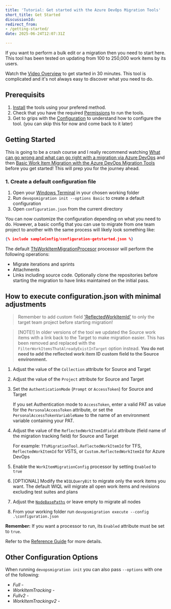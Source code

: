 ```yaml
---
title: 'Tutorial: Get started with the Azure DevOps Migration Tools'
short_title: Get Started
discussionId: 
redirect_from:
- /getting-started/
date: 2025-06-24T12:07:31Z

---
```

If you want to perform a bulk edit or a migration then you need to start here. This tool has been tested on updating from 100 to 250,000 work items by its users.

Watch the [Video Overview](https://youtu.be/RCJsST0xBCE) to get started in 30 minutes. This tool is complicated and it's not always easy to discover what you need to do.

## Prerequisits

1. [Install](/setup/installation.md) the tools using your prefered method.
1. Check that you have the required [Permissions](/setup/permissions.md) to run the tools.
1. Get to grips with the [Configuration](./Reference/) to understand how to configure the tool. (you can skip this for now and come back to it later)

## Getting Started

This is going to be a crash course and I really recommend watching [What can go wrong and what can go right with a migration via Azure DevOps](https://youtu.be/3jYFD-6_kZk?si=xxvBoljBWjGAOVuv) and then [Basic Work Item Migration with the Azure DevOps Migration Tools](https://youtu.be/Qt1Ywu_KLrc?si=uEXjLS2pwe244ugV) before you get started! This will prep you for the journey ahead.

### 1. Create a default configuration file

1. Open your [Windows Terminal](https://learn.microsoft.com/en-us/windows/terminal/) in your chosen working folder
2. Run `devopsmigration init --options Basic` to create a default configuration
3. Open `configuration.json` from the current directory

You can now customize the configuration depending on what you need to do. However, a basic config that you can use to migrate from one team project to another with the same process will likely look something like:

```JSON
{% include sampleConfig/configuration-getstarted.json %}
```

The default [TfsWorkItemMigrationProcesor](_reference/reference.processors.tfsworkitemmigrationprocessor.md) processor will perform the following operations:

- Migrate iterations and sprints
- Attachments
- Links including source code. Optionally clone the repositories before starting the migration to have links maintained on the initial pass.

## How to execute configuration.json with minimal adjustments

> Remember to add custom field ['ReflectedWorkItemId'](server-configuration.md) to only the target team project before starting migration!

> [NOTE!]
> In older versions of the tool we updated the Source work items with a link back to the Target to make migration easier. This has been removed and replaced with the `FilterWorkItemsThatAlreadyExistInTarget` option instead. **You do not need to add the reflected work item ID custom field to the Source environment.**

1. Adjust the value of the `Collection` attribute for Source and Target
2. Adjust the value of the `Project` attribute for Source and Target
3. Set the `AuthenticationMode` (`Prompt` or `AccessToken`) for Source and Target

   If you set Authentication mode to `AccessToken`, enter a valid PAT as value
   for the `PersonalAccessToken` attribute, or set the
   `PersonalAccessTokenVariableName` to the name of an environment variable containing your PAT.

4. Adjust the value of the `ReflectedWorkItemIdField` attribute (field name of the migration tracking field) for Source and Target

   For example: `TfsMigrationTool.ReflectedWorkItemId` for TFS, `ReflectedWorkItemId` for VSTS, or `Custom.ReflectedWorkItemId` for Azure DevOps

5. Enable the `WorkItemMigrationConfig` processor by setting `Enabled` to `true`
6. [OPTIONAL] Modify the `WIQLQueryBit` to migrate only the work items you want. The default WIQL will migrate all open work items and revisions excluding test suites and plans
7. Adjust the [`NodeBasePaths`](/docs/Reference/v1/Processors/WorkItemMigrationConfig.md) or leave empty to migrate all nodes
8. From your working folder run `devopsmigration execute --config .\configuration.json`

**Remember:** If you want a processor to run, its `Enabled` attribute must be set to `true`.

Refer to the [Reference Guide](/docs/Reference/index.md) for more details.

## Other Configuration Options

When running `devopsmigration init` you can also pass `--options` with one of the following:

- _Full_ -
- _WorkItemTracking_ -
- _Fullv2_ -
- _WorkItemTrackingv2_ -
